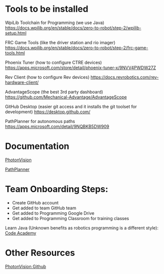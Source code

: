 # Tools to be installed

WpiLib Toolchain for Programming (we use Java)
https://docs.wpilib.org/en/stable/docs/zero-to-robot/step-2/wpilib-setup.html

FRC Game Tools (like the driver station and rio imager)
https://docs.wpilib.org/en/stable/docs/zero-to-robot/step-2/frc-game-tools.html 

Phoenix Tuner (how to configure CTRE devices)
https://apps.microsoft.com/store/detail/phoenix-tuner-x/9NVV4PWDW27Z

Rev Client (how to configure Rev devices)
https://docs.revrobotics.com/rev-hardware-client/

AdvantageScope (the best 3rd party dashboard)
https://github.com/Mechanical-Advantage/AdvantageScope

GitHub Desktop (easier git access and it installs the git toolset for development)
https://desktop.github.com/

PathPlanner for autonomous paths
https://apps.microsoft.com/detail/9NQBKB5DW909

# Documentation
[PhotonVision](https://docs.photonvision.org/en/latest/)

[PathPlanner](https://github.com/mjansen4857/pathplanner)

# Team Onboarding Steps:
* Create GitHub account
* Get added to team GitHub team
* Get added to Programming Google Drive
* Get added to Programming Classroom for training classes

Learn Java (Unknown benefits as robotics programming is a different style): [Code Academy](https://www.codecademy.com/learn/learn-java)

# Other Resources
[PhotonVision Github](https://github.com/PhotonVision/photonvision)